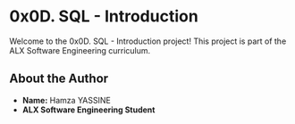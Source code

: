 # 0x0D. SQL - Introduction

Welcome to the 0x0D. SQL - Introduction project! This project is part of the ALX Software Engineering curriculum.

## About the Author
- **Name:** Hamza YASSINE
- **ALX Software Engineering Student** 
